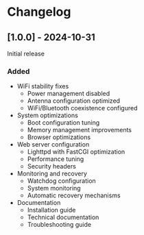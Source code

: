 # Changelog

## [1.0.0] - 2024-10-31
Initial release

### Added
- WiFi stability fixes
  - Power management disabled
  - Antenna configuration optimized
  - WiFi/Bluetooth coexistence configured
- System optimizations
  - Boot configuration tuning
  - Memory management improvements
  - Browser optimizations
- Web server configuration
  - Lighttpd with FastCGI optimization
  - Performance tuning
  - Security headers
- Monitoring and recovery
  - Watchdog configuration
  - System monitoring
  - Automatic recovery mechanisms
- Documentation
  - Installation guide
  - Technical documentation
  - Troubleshooting guide

